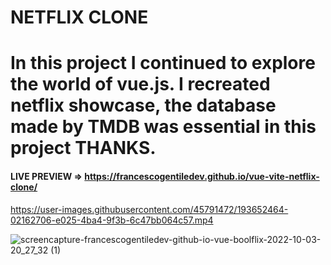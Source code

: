 # NETFLIX CLONE
# In this project I continued to explore the world of vue.js. I recreated netflix showcase, the database made by TMDB was essential in this project THANKS.
#### LIVE PREVIEW => https://francescogentiledev.github.io/vue-vite-netflix-clone/

https://user-images.githubusercontent.com/45791472/193652464-02162706-e025-4ba4-9f3b-6c47bb064c57.mp4



![screencapture-francescogentiledev-github-io-vue-boolflix-2022-10-03-20_27_32 (1)](https://user-images.githubusercontent.com/45791472/193652631-28701b7e-d0e8-49f4-be3e-6d207c322f63.png)
